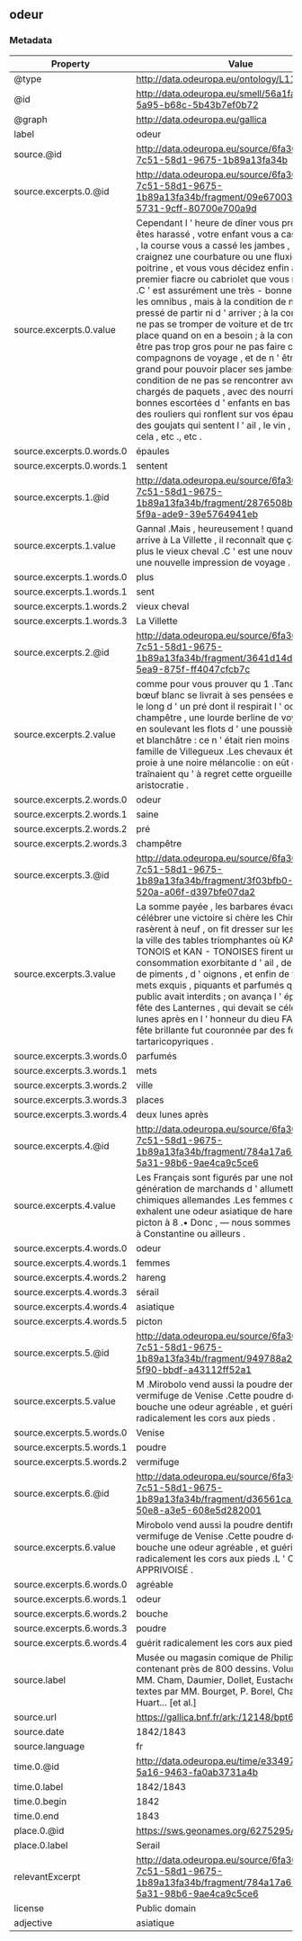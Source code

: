 ## odeur

### Metadata

| Property | Value |
| -------- | ----- |
| @type | http://data.odeuropa.eu/ontology/L11_Smell |
| @id | http://data.odeuropa.eu/smell/56a1fa75-3b95-5a95-b68c-5b43b7ef0b72 |
| @graph | http://data.odeuropa.eu/gallica |
| label | odeur |
| source.@id | http://data.odeuropa.eu/source/6fa30c53-7c51-58d1-9675-1b89a13fa34b |
| source.excerpts.0.@id | http://data.odeuropa.eu/source/6fa30c53-7c51-58d1-9675-1b89a13fa34b/fragment/09e67003-5b61-5731-9cff-80700e700a9d |
| source.excerpts.0.value | Cependant l ' heure de dîner vous presse , vous êtes harassé , votre enfant vous a cassé les bras , la course vous a cassé les jambes , vous craignez une courbature ou une fluxion de poitrine , et vous vous décidez enfin à prendre le premier fiacre ou cabriolet que vous rencontrez .C ' est assurément une très - bonne chose que les omnibus , mais à la condition de n ' être pas pressé de partir ni d ' arriver ; à la condition de ne pas se tromper de voiture et de trouver de la place quand on en a besoin ; à la condition de n ' être pas trop gros pour ne pas faire crier ses compagnons de voyage , et de n ' être pas trop grand pour pouvoir placer ses jambes ; à la condition de ne pas se rencontrer avec des gens chargés de paquets , avec des nourrices ou des bonnes escortées d ' enfants en bas âge , avec des rouliers qui ronflent sur vos épaules , avec des goujats qui sentent l ' ail , le vin , ou pis que cela , etc ., etc . |
| source.excerpts.0.words.0 | épaules |
| source.excerpts.0.words.1 | sentent |
| source.excerpts.1.@id | http://data.odeuropa.eu/source/6fa30c53-7c51-58d1-9675-1b89a13fa34b/fragment/2876508b-91fe-5f9a-ade9-39e5764941eb |
| source.excerpts.1.value | Gannal .Mais , heureusement ! quand le voyageur arrive à La Villette , il reconnaît que ça ne sent plus le vieux cheval .C ' est une nouvelle odeur et une nouvelle impression de voyage . |
| source.excerpts.1.words.0 | plus |
| source.excerpts.1.words.1 | sent |
| source.excerpts.1.words.2 | vieux cheval |
| source.excerpts.1.words.3 | La Villette |
| source.excerpts.2.@id | http://data.odeuropa.eu/source/6fa30c53-7c51-58d1-9675-1b89a13fa34b/fragment/3641d14d-f001-5ea9-875f-ff4047cfcb7c |
| source.excerpts.2.value | comme pour vous prouver qu 1 .Tandis que le bœuf blanc se livrait à ses pensées en marchant le long d ' un pré dont il respirait l ' odeur saine et champêtre , une lourde berline de voyage roulait en soulevant les flots d ' une poussière noirâtre et blanchâtre : ce n ' était rien moins que la noble famille de Villegueux .Les chevaux étaient en proie à une noire mélancolie : on eût dit qu ' ils ne traînaient qu ' à regret cette orgueilleuse aristocratie . |
| source.excerpts.2.words.0 | odeur |
| source.excerpts.2.words.1 | saine |
| source.excerpts.2.words.2 | pré |
| source.excerpts.2.words.3 | champêtre |
| source.excerpts.3.@id | http://data.odeuropa.eu/source/6fa30c53-7c51-58d1-9675-1b89a13fa34b/fragment/3f03bfb0-2089-520a-a06f-d397bfe07da2 |
| source.excerpts.3.value | La somme payée , les barbares évacuèrent .Pour célébrer une victoire si chère les Chinois se rasèrent à neuf , on fit dresser sur les places de la ville des tables triomphantes où KAN - TONOIS et KAN - TONOISES firent une consommation exorbitante d ' ail , de poireaux , de piments , d ' oignons , et enfin de tous ces mets exquis , piquants et parfumés que le deuil public avait interdits ; on avança l ' époque de la fête des Lanternes , qui devait se célébrer deux lunes après en l ' honneur du dieu FA - LÔ .Cette fête brillante fut couronnée par des feux tartaricopyriques . |
| source.excerpts.3.words.0 | parfumés |
| source.excerpts.3.words.1 | mets |
| source.excerpts.3.words.2 | ville |
| source.excerpts.3.words.3 | places |
| source.excerpts.3.words.4 | deux lunes après |
| source.excerpts.4.@id | http://data.odeuropa.eu/source/6fa30c53-7c51-58d1-9675-1b89a13fa34b/fragment/784a17a6-fa5c-5a31-98b6-9ae4ca9c5ce6 |
| source.excerpts.4.value | Les Français sont figurés par une noble génération de marchands d ' allumettes chimiques allemandes .Les femmes du sérail exhalent une odeur asiatique de hareng et de picton à 8 .• Donc , — nous sommes en Algérie , à Constantine ou ailleurs . |
| source.excerpts.4.words.0 | odeur |
| source.excerpts.4.words.1 | femmes |
| source.excerpts.4.words.2 | hareng |
| source.excerpts.4.words.3 | sérail |
| source.excerpts.4.words.4 | asiatique |
| source.excerpts.4.words.5 | picton |
| source.excerpts.5.@id | http://data.odeuropa.eu/source/6fa30c53-7c51-58d1-9675-1b89a13fa34b/fragment/949788a2-b0c1-5f90-bbdf-a43112ff52a1 |
| source.excerpts.5.value | M .Mirobolo vend aussi la poudre dentifrice et vermifuge de Venise .Cette poudre donne à la bouche une odeur agréable , et guérit radicalement les cors aux pieds . |
| source.excerpts.5.words.0 | Venise |
| source.excerpts.5.words.1 | poudre |
| source.excerpts.5.words.2 | vermifuge |
| source.excerpts.6.@id | http://data.odeuropa.eu/source/6fa30c53-7c51-58d1-9675-1b89a13fa34b/fragment/d36561ca-f2cf-50e8-a3e5-608e5d282001 |
| source.excerpts.6.value | Mirobolo vend aussi la poudre dentifrice et vermifuge de Venise .Cette poudre donne à la bouche une odeur agréable , et guérit radicalement les cors aux pieds .L ' OURS APPRIVOISÉ . |
| source.excerpts.6.words.0 | agréable |
| source.excerpts.6.words.1 | odeur |
| source.excerpts.6.words.2 | bouche |
| source.excerpts.6.words.3 | poudre |
| source.excerpts.6.words.4 | guérit radicalement les cors aux pieds |
| source.label | Musée ou magasin comique de Philipon : contenant près de 800 dessins. Volume 1 / par MM. Cham, Daumier, Dollet, Eustache... [et al.] ; textes par MM. Bourget, P. Borel, Cham, L. Huart... [et al.] |
| source.url | https://gallica.bnf.fr/ark:/12148/bpt6k62120759 |
| source.date | 1842/1843 |
| source.language | fr |
| time.0.@id | http://data.odeuropa.eu/time/e33497e1-9d76-5a16-9463-fa0ab3731a4b |
| time.0.label | 1842/1843 |
| time.0.begin | 1842 |
| time.0.end | 1843 |
| place.0.@id | https://sws.geonames.org/6275295/ |
| place.0.label | Serail |
| relevantExcerpt | http://data.odeuropa.eu/source/6fa30c53-7c51-58d1-9675-1b89a13fa34b/fragment/784a17a6-fa5c-5a31-98b6-9ae4ca9c5ce6 |
| license | Public domain |
| adjective | asiatique |
